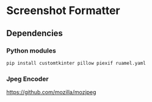 # Screenshot Formatter

## Dependencies

### Python modules

```bash
pip install customtkinter pillow piexif ruamel.yaml
```

### Jpeg Encoder

https://github.com/mozilla/mozjpeg